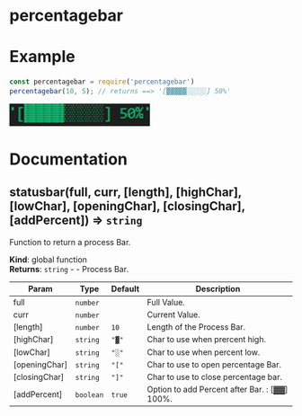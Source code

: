 # percentagebar

# Example
```js
const percentagebar = require('percentagebar')
percentagebar(10, 5); // returns ==> '[▓▓▓▓▓░░░░░] 50%'
```
![Example](/example.png)


# Documentation
<a name="statusbar"></a>

## statusbar(full, curr, [length], [highChar], [lowChar], [openingChar], [closingChar], [addPercent]) ⇒ <code>string</code>
Function to return a process Bar.

**Kind**: global function  
**Returns**: <code>string</code> - - Process Bar.  

| Param | Type | Default | Description |
| --- | --- | --- | --- |
| full | <code>number</code> |  | Full Value. |
| curr | <code>number</code> |  | Current Value. |
| [length] | <code>number</code> | <code>10</code> | Length of the Process Bar. |
| [highChar] | <code>string</code> | <code>&quot;▓&quot;</code> | Char to use when prercent high. |
| [lowChar] | <code>string</code> | <code>&quot;░&quot;</code> | Char to use when percent low. |
| [openingChar] | <code>string</code> | <code>&quot;[&quot;</code> | Char to use to open percentage Bar. |
| [closingChar] | <code>string</code> | <code>&quot;]&quot;</code> | Char to use to close percentage bar. |
| [addPercent] | <code>boolean</code> | <code>true</code> | Option to add Percent after Bar. : [▓▓] 100%. |

